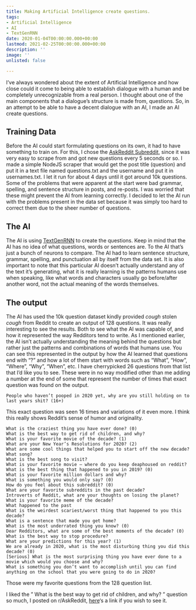 ```yaml
---
title: Making Artificial Intelligence create questions.
tags:
- Artificial Intelligence
- AI
- TextGenRNN
date: 2020-01-04T00:00:00.000+00:00
lastmod: 2021-02-25T00:00:00.000+00:00
description: ''
image: ''
unlisted: false

---
```

I’ve always wondered about the extent of Artificial Intelligence and how close could it come to being able to establish dialogue with a human and be completely unrecognizable from a real person. I thought about one of the main components that a dialogue’s structure is made from, questions. So, in an attempt to be able to have a decent dialogue with an AI, I made an AI create questions.

## Training Data

Before the AI could start formulating questions on its own, it had to have something to train on. For this, I chose the [AskReddit Subreddit](https://www.reddit.com/r/AskReddit), since it was very easy to scrape from and got new questions every 5 seconds or so. I made a simple NodeJS scraper that would get the post title (question) and put it in a text file named questions.txt and the username and put it in usernames.txt. I let it run for about 4 days until it got around 10k questions. Some of the problems that were apparent at the start were bad grammar, spelling, and sentence structure in posts, and re-posts. I was worried that these might prevent the AI from learning correctly. I decided to let the AI run with the problems present in the data set because it was simply too hard to correct them due to the sheer number of questions.

## The AI

The AI is using [TextGenRNN](https://github.com/minimaxir/textgenrnn) to create the questions. Keep in mind that the AI has no idea of what questions, words or sentences are. To the AI that’s just a bunch of neurons to compare. The AI had to learn sentence structure, grammar, spelling, and punctuation all by itself from the data set. It is also important to note that this particular AI doesn’t actually understand any of the text it’s generating, what it is really learning is the patterns humans use when speaking, like what words and characters usually go before/after another word, not the actual meaning of the words themselves.

## The output

The AI has used the 10k question dataset kindly provided _cough_ stolen _cough_ from Reddit to create an output of 128 questions. It was really interesting to see the results. Both to see what the AI was capable of, and how it represented the way Redditors tend to write. As I mentioned earlier, the AI isn’t actually understanding the meaning behind the questions but rather just the patterns and combinations of words that humans use. You can see this represented in the output by how the AI learned that questions end with “?” and how a lot of them start with words such as “What”, “How”, “Where”, “Why”, “When”, etc. I have cherrypicked 26 questions from that list that I’d like you to see. These were in no way modified other than me adding a number at the end of some that represent the number of times that exact question was found on the output.

    People who haven’t pooped in 2020 yet, why are you still holding on to last years shit? (16+)

This exact question was seen 16 times and variations of it even more. I think this really shows Reddit’s sense of humor and originality.

    What is the craziest thing you have ever done? (0)
    What is the best way to get rid of children, and why?
    What is your favorite movie of the decade? (1)
    What are your New Year’s Resolutions for 2020? (2)
    What are some cool things that helped you to start off the new decade?
    What song?
    What is the best song to visit?
    What is your favorite movie – where do you keep deaphoused on reddit?
    What is the best thing that happened to you in 2019? (0)
    What is your favorite million dollars and why?
    What is something you would only say? (0)
    How do you feel about this subreddit? (0)
    What are your favorite subreddits in the past decade?
    Introverts of Reddit, what are your thoughts on losing the planet?
    What is your favorite meme of the decade?
    What happened to the past
    What is the weirdest scariest/worst thing that happened to you this decade?
    What is a sentence that made you get home?
    What is the most underrated thing you know? (0)
    Dear Redditors, what are some of the best moments of the decade? (0)
    What is the best way to stop procedure?
    What are your predictions for this year? (1)
    We are already in 2020, what is the most disturbing thing you did this decade? (0)
    [Serious] What is the most surprising thing you have ever done to a movie which would you choose and why?
    What is something you don’t want to accomplish until you can find anything on the school that you were going to do in 2020?

Those were my favorite questions from the 128 question list.

I liked the ” What is the best way to get rid of children, and why? ” question so much, I posted on r/AskReddit, [here](https://www.reddit.com/r/AskReddit/comments/ejudbj/what_is_the_best_way_to_get_rid_of_children_and/)‘s a link if you wish to see it.